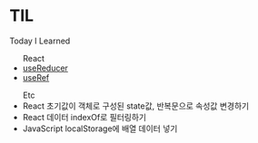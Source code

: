 # TIL
Today I Learned
<ul>React
  <li><a href="https://github.com/ahnhuiwon/TIL/blob/main/React/useReducer.md">useReducer</a></li>
  <li><a href="https://github.com/ahnhuiwon/TIL/blob/main/React/useRef.md">useRef</a></li>
</ul>

<ul>Etc
  <li>React 초기값이 객체로 구성된 state값, 반복문으로 속성값 변경하기</li>
  <li>React 데이터 indexOf로 필터링하기</li>
  <li>JavaScript localStorage에 배열 데이터 넣기</li>
</ul>
